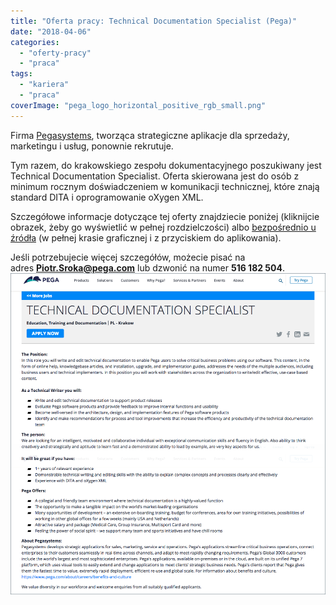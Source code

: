 ```yaml
---
title: "Oferta pracy: Technical Documentation Specialist (Pega)"
date: "2018-04-06"
categories: 
  - "oferty-pracy"
  - "praca"
tags: 
  - "kariera"
  - "praca"
coverImage: "pega_logo_horizontal_positive_rgb_small.png"
---
```


Firma [Pegasystems](https://www.pega.com/), tworząca strategiczne aplikacje dla sprzedaży, marketingu i usług, ponownie rekrutuje.

Tym razem, do krakowskiego zespołu dokumentacyjnego poszukiwany jest Technical Documentation Specialist. Oferta skierowana jest do osób z minimum rocznym doświadczeniem w komunikacji technicznej, które znają standard DITA i oprogramowanie oXygen XML.

Szczegółowe informacje dotyczące tej oferty znajdziecie poniżej (kliknijcie obrazek, żeby go wyświetlić w pełnej rozdzielczości) albo [bezpośrednio u źródła](https://www.pega.com/about/careers/education-training-and-documentation/technical-documentation-specialist) (w pełnej krasie graficznej i z przyciskiem do aplikowania).

Jeśli potrzebujecie więcej szczegółów, możecie pisać na adres **[Piotr.Sroka@pega.com](mailto:Piotr.Sroka@pega.com)** lub dzwonić na numer **516 182 504**.[![](images/tech-doc-specialist-pega.png)](http://techwriter.pl/wp-content/uploads/2018/03/tech-doc-specialist-pega.png)
